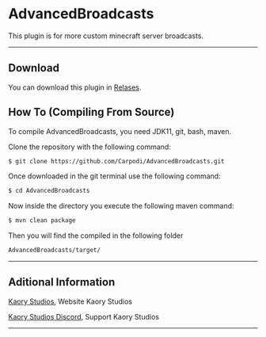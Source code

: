 # AdvancedBroadcasts
This plugin is for more custom minecraft server broadcasts.



---

## Download 

You can download this plugin in [Relases](https://github.com/Carpodi/AdvancedBroadcasts/releases).

## How To (Compiling From Source)

To compile AdvancedBroadcasts, you need JDK11, git, bash, maven.

Clone the repository with the following command:
```bash
$ git clone https://github.com/Carpodi/AdvancedBroadcasts.git
```

Once downloaded in the git terminal use the following command:

```bash
$ cd AdvancedBroadcasts
```

Now inside the directory you execute the following maven command:

```bash
$ mvn clean package
```

Then you will find the compiled in the following folder

```bash
AdvancedBroadcasts/target/
```

---

## Aditional Information

[Kaory Studios](https://kaorystudios.xyz), Website Kaory Studios

[Kaory Studios Discord](https://discord.gg/Gw7m8kC), Support Kaory Studios

---
